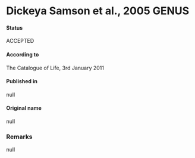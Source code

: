 Dickeya Samson et al., 2005 GENUS
=======

#### Status
ACCEPTED

#### According to
The Catalogue of Life, 3rd January 2011

#### Published in
null

#### Original name
null

### Remarks
null